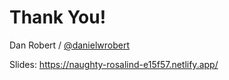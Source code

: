 # Thank You!

Dan Robert / [@danielwrobert](https://twitter.com/danielwrobert)

Slides: https://naughty-rosalind-e15f57.netlify.app/